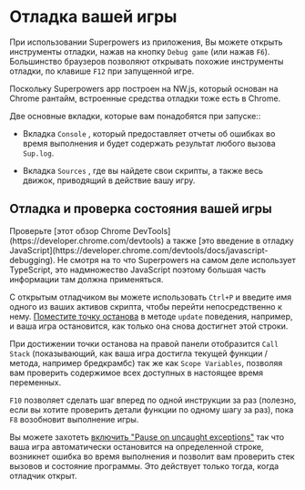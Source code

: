# Отладка вашей игры

При использовании Superpowers из приложения, Вы можете открыть инструменты отладки, нажав на кнопку `Debug game` (или нажав `F6`). Большинство браузеров позволяют открывать похожие инструменты отладки, по клавише `F12` при запущенной игре.

Поскольку Superpowers app построен на NW.js, который основан на Chrome рантайм, встроенные средства отладки тоже есть в Chrome.

Две основные вкладки, которые вам понадобятся при запуске::

 * Вкладка `Console` , который предоставляет отчеты об ошибках во время выполнения и будет содержать результат любого вызова `Sup.log`.

 * Вкладка `Sources` , где вы найдете свои скрипты, а также весь движок, приводящий в действие вашу игру.

## Отладка и проверка состояния вашей игры

<div class="note">
  <p>Проверьте [этот обзор Chrome DevTools](https://developer.chrome.com/devtools) а также [это введение в отладку JavaScript](https://developer.chrome.com/devtools/docs/javascript-debugging). Не смотря на то что Superpowers на самом деле использует TypeScript, это надмножество JavaScript поэтому большая часть информации там должна применяться.
</div>

С открытым отладчиком вы можете использовать `Ctrl+P` и введите имя одного из ваших активов скрипта, чтобы перейти непосредственно к нему. [Поместите точку останова](https://developer.chrome.com/devtools/docs/javascript-debugging#add-remove-breakpoints) в методе `update` поведения, например, и ваша игра остановится, как только она снова достигнет этой строки.

При достижении точки останова на правой панели отобразится `Call Stack` (показывающий, как ваша игра достигла текущей функции / метода, например бредкрамбс) так же как `Scope Variables`, позволяя вам проверить содержимое всех доступных в настоящее время переменных.

`F10` позволяет сделать шаг вперед по одной инструкции за раз (полезно, если вы хотите проверить детали функции по одному шагу за раз), пока `F8` возобновит выполнение игры.

Вы можете захотеть [включить "Pause on uncaught exceptions"](https://developer.chrome.com/devtools/docs/javascript-debugging#pause-on-uncaught-exceptions) так что ваша игра автоматически остановится на определенной строке, возникнет ошибка во время выполнения и позволит вам проверить стек вызовов и состояние программы. Это действует только тогда, когда отладчик открыт.
